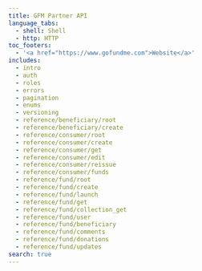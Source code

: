 ```yaml
---
title: GFM Partner API
language_tabs:
  - shell: Shell
  - http: HTTP
toc_footers:
  - '<a href="https://www.gofundme.com">Website</a>'
includes: 
  - intro
  - auth
  - roles
  - errors
  - pagination
  - enums
  - versioning
  - reference/beneficiary/root
  - reference/beneficiary/create
  - reference/consumer/root
  - reference/consumer/create
  - reference/consumer/get
  - reference/consumer/edit
  - reference/consumer/reissue
  - reference/consumer/funds
  - reference/fund/root
  - reference/fund/create
  - reference/fund/launch
  - reference/fund/get
  - reference/fund/collection_get
  - reference/fund/user
  - reference/fund/beneficiary
  - reference/fund/comments
  - reference/fund/donations
  - reference/fund/updates
search: true
---
```

